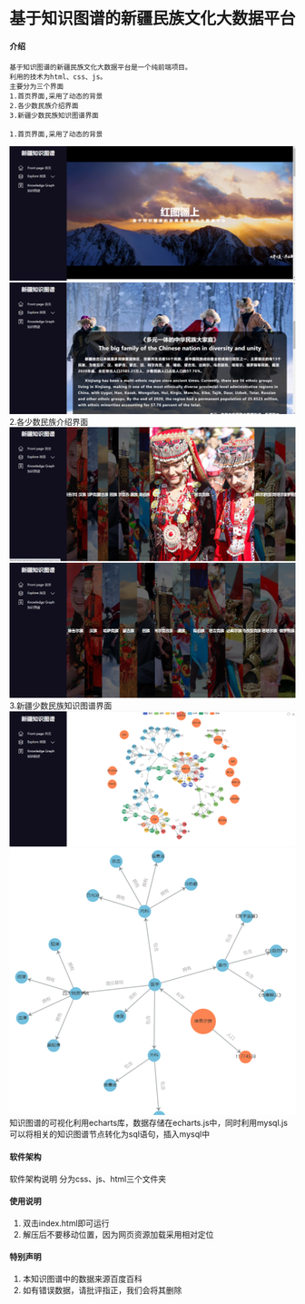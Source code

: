 # 基于知识图谱的新疆民族文化大数据平台

#### 介绍
    基于知识图谱的新疆民族文化大数据平台是一个纯前端项目。
    利用的技术为html、css、js。
    主要分为三个界面
    1.首页界面,采用了动态的背景
    2.各少数民族介绍界面
    3.新疆少数民族知识图谱界面

    1.首页界面,采用了动态的背景
![输入图片说明](others1.png)
![输入图片说明](others2.png)
    2.各少数民族介绍界面
![输入图片说明](others3.png)
![输入图片说明](others4.png)
    3.新疆少数民族知识图谱界面
![输入图片说明](others5.png)
![输入图片说明](others6.png)
    知识图谱的可视化利用echarts库，数据存储在echarts.js中，同时利用mysql.js可以将相关的知识图谱节点转化为sql语句，插入mysql中

#### 软件架构
软件架构说明
分为css、js、html三个文件夹

#### 使用说明
1.  双击index.html即可运行
2.  解压后不要移动位置，因为网页资源加载采用相对定位

#### 特别声明
1.  本知识图谱中的数据来源百度百科
2.  如有错误数据，请批评指正，我们会将其删除

